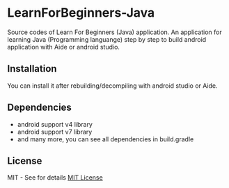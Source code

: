 # LearnForBeginners-Java

Source codes of Learn For Beginners (Java) application. 
An application for learning Java (Programming languange) step by step to build android application with Aide or android studio.

## Installation

You can install it after rebuilding/decompiling with android studio or Aide.

## Dependencies

- android support v4 library
- android support v7 library
- and many more, you can see all dependencies in build.gradle

## License

MIT - See for details <a href="https://opensource.org/licenses/mit-license.php">MIT License</a>
